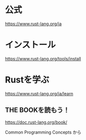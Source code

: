# 公式
https://www.rust-lang.org/ja  

# インストール  
https://www.rust-lang.org/tools/install  

# Rustを学ぶ
https://www.rust-lang.org/ja/learn  

## THE BOOKを読もう！
https://doc.rust-lang.org/book/  

Common Programming Concepts  から
